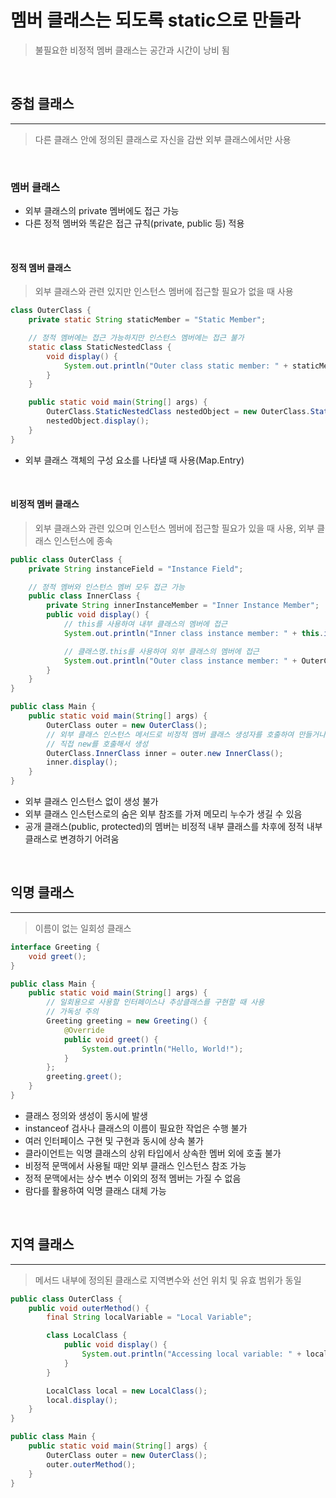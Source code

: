 # 멤버 클래스는 되도록 static으로 만들라
> 불필요한 비정적 멤버 클래스는 공간과 시간이 낭비 됨

<br>

## 중첩 클래스

---

> 다른 클래스 안에 정의된 클래스로 자신을 감싼 외부 클래스에서만 사용

<br>

### 멤버 클래스
 - 외부 클래스의 private 멤버에도 접근 가능
 - 다른 정적 멤버와 똑같은 접근 규칙(private, public 등) 적용

<br>

#### 정적 멤버 클래스
> 외부 클래스와 관련 있지만 인스턴스 멤버에 접근할 필요가 없을 때 사용
```java
class OuterClass {
    private static String staticMember = "Static Member";

    // 정적 멤버에는 접근 가능하지만 인스턴스 멤버에는 접근 불가
    static class StaticNestedClass {
        void display() {
            System.out.println("Outer class static member: " + staticMember);
        }
    }

    public static void main(String[] args) {
        OuterClass.StaticNestedClass nestedObject = new OuterClass.StaticNestedClass();
        nestedObject.display();
    }
}
```

 - 외부 클래스 객체의 구성 요소를 나타낼 때 사용(Map.Entry)

<br>

#### 비정적 멤버 클래스
> 외부 클래스와 관련 있으며 인스턴스 멤버에 접근할 필요가 있을 때 사용, 외부 클래스 인스턴스에 종속
```java
public class OuterClass {
    private String instanceField = "Instance Field";

    // 정적 멤버와 인스턴스 멤버 모두 접근 가능
    public class InnerClass {
        private String innerInstanceMember = "Inner Instance Member";
        public void display() {
            // this를 사용하여 내부 클래스의 멤버에 접근
            System.out.println("Inner class instance member: " + this.innerInstanceMember);

            // 클래스명.this를 사용하여 외부 클래스의 멤버에 접근
            System.out.println("Outer class instance member: " + OuterClass.this.outerInstanceMember);
        }
    }
}

public class Main {
    public static void main(String[] args) {
        OuterClass outer = new OuterClass();
        // 외부 클래스 인스턴스 메서드로 비정적 멤버 클래스 생성자를 호출하여 만들거나
        // 직접 new를 호출해서 생성
        OuterClass.InnerClass inner = outer.new InnerClass();
        inner.display();
    }
}
```
 - 외부 클래스 인스턴스 없이 생성 불가
 - 외부 클래스 인스턴스로의 숨은 외부 참조를 가져 메모리 누수가 생길 수 있음
 - 공개 클래스(public, protected)의 멤버는 비정적 내부 클래스를 차후에 정적 내부 클래스로 변경하기 어려움

<br>

## 익명 클래스

---

> 이름이 없는 일회성 클래스

```java
interface Greeting {
    void greet();
}

public class Main {
    public static void main(String[] args) {
        // 일회용으로 사용할 인터페이스나 추상클래스를 구현할 때 사용
        // 가독성 주의
        Greeting greeting = new Greeting() {
            @Override
            public void greet() {
                System.out.println("Hello, World!");
            }
        };
        greeting.greet();
    }
}
```
 - 클래스 정의와 생성이 동시에 발생
 - instanceof 검사나 클래스의 이름이 필요한 작업은 수행 불가
 - 여러 인터페이스 구현 및 구현과 동시에 상속 불가
 - 클라이언트는 익명 클래스의 상위 타입에서 상속한 멤버 외에 호출 불가
 - 비정적 문맥에서 사용될 때만 외부 클래스 인스턴스 참조 가능
 - 정적 문맥에서는 상수 변수 이외의 정적 멤버는 가질 수 없음
 - 람다를 활용하여 익명 클래스 대체 가능

<br>

## 지역 클래스

---

> 메서드 내부에 정의된 클래스로 지역변수와 선언 위치 및 유효 범위가 동일
```java
public class OuterClass {
    public void outerMethod() {
        final String localVariable = "Local Variable";

        class LocalClass {
            public void display() {
                System.out.println("Accessing local variable: " + localVariable);
            }
        }

        LocalClass local = new LocalClass();
        local.display();
    }
}

public class Main {
    public static void main(String[] args) {
        OuterClass outer = new OuterClass();
        outer.outerMethod();
    }
}
```
